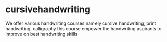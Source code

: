 # cursivehandwriting
We offer various handwriting courses namely cursive handwriting, print handwriting, calligraphy this course empower the handwriting aspirants to improve on best handwriting skills
